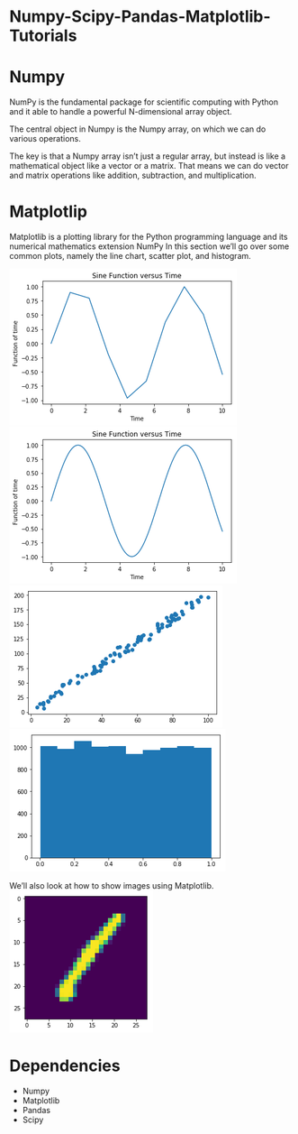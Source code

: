 # Numpy-Scipy-Pandas-Matplotlib-Tutorials

# Numpy

NumPy is the fundamental package for scientific computing with Python and it able to handle a powerful N-dimensional array object.

The central object in Numpy is the Numpy array, on which we can do various operations.

The key is that a Numpy array isn’t just a regular array, but instead is like a mathematical object like a vector or a matrix. That means we can do vector and matrix operations like addition, subtraction, and multiplication.

# Matplotlip

Matplotlib is a plotting library for the Python programming language and its numerical mathematics extension NumPy
In this section we’ll go over some common plots, namely the line chart, scatter plot, and histogram.

<img src = "img/sine wave.png">
<img src = "img/sine graph with more data points.png">
<img src = "img/scatter linear line.png">
<img src = "img/histogram.png">

We’ll also look at how to show images using Matplotlib. <br>
<img src = "img/read image from matrix.png">










# Dependencies
<ul>
  <li>Numpy</li>
  <li>Matplotlib</li>
  <li>Pandas</li>
  <li>Scipy</li>
</ul>
